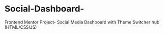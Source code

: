 # Social-Dashboard-
Frontend Mentor Project- Social Media Dashboard with Theme Switcher hub (HTML/CSS/JS)
